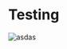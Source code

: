 # Testing

![asdas](https://raw.githubusercontent.com/FireMonkeys-V2/tp/blob/master/src/assets/img/img.png)
